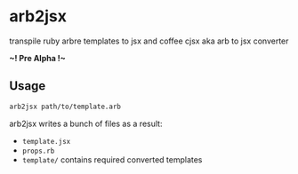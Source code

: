 # arb2jsx
transpile ruby arbre templates to jsx and coffee cjsx aka arb to jsx converter 

**~! Pre Alpha !~**

## Usage
```sh
arb2jsx path/to/template.arb
```
arb2jsx writes a bunch of files as a result:

- `template.jsx`
- `props.rb`
- `template/` contains required converted templates

